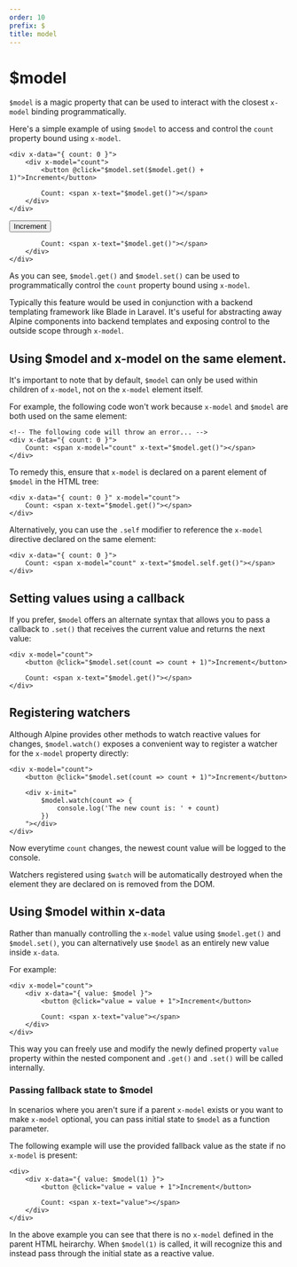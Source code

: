 ```yaml
---
order: 10
prefix: $
title: model
---
```


# $model

`$model` is a magic property that can be used to interact with the closest `x-model` binding programmatically.

Here's a simple example of using `$model` to access and control the `count` property bound using `x-model`.

```alpine
<div x-data="{ count: 0 }">
    <div x-model="count">
        <button @click="$model.set($model.get() + 1)">Increment</button>

        Count: <span x-text="$model.get()"></span>
    </div>
</div>
```

<!-- START_VERBATIM -->
<div class="demo">
    <div x-data="{ count: 0 }">
        <div x-model="count">
            <button @click="$model.set($model.get() + 1)">Increment</button>

            Count: <span x-text="$model.get()"></span>
        </div>
    </div>
</div>
<!-- END_VERBATIM -->

As you can see, `$model.get()` and `$model.set()` can be used to programmatically control the `count` property bound using `x-model`.

Typically this feature would be used in conjunction with a backend templating framework like Blade in Laravel. It's useful for abstracting away Alpine components into backend templates and exposing control to the outside scope through `x-model`.

## Using $model and x-model on the same element.

It's important to note that by default, `$model` can only be used within children of `x-model`, not on the `x-model` element itself.

For example, the following code won't work because `x-model` and `$model` are both used on the same element:

```alpine
<!-- The following code will throw an error... -->
<div x-data="{ count: 0 }">
    Count: <span x-model="count" x-text="$model.get()"></span>
</div>
```

To remedy this, ensure that `x-model` is declared on a parent element of `$model` in the HTML tree:

```alpine
<div x-data="{ count: 0 }" x-model="count">
    Count: <span x-text="$model.get()"></span>
</div>
```

Alternatively, you can use the `.self` modifier to reference the `x-model` directive declared on the same element:

```alpine
<div x-data="{ count: 0 }">
    Count: <span x-model="count" x-text="$model.self.get()"></span>
</div>
```

## Setting values using a callback

If you prefer, `$model` offers an alternate syntax that allows you to pass a callback to `.set()` that receives the current value and returns the next value:

```alpine
<div x-model="count">
    <button @click="$model.set(count => count + 1)">Increment</button>

    Count: <span x-text="$model.get()"></span>
</div>
```

## Registering watchers

Although Alpine provides other methods to watch reactive values for changes, `$model.watch()` exposes a convenient way to register a watcher for the `x-model` property directly:

```alpine
<div x-model="count">
    <button @click="$model.set(count => count + 1)">Increment</button>

    <div x-init="
        $model.watch(count => {
            console.log('The new count is: ' + count)
        })
    "></div>
</div>
```

Now everytime `count` changes, the newest count value will be logged to the console.

Watchers registered using `$watch` will be automatically destroyed when the element they are declared on is removed from the DOM.

## Using $model within x-data

Rather than manually controlling the `x-model` value using `$model.get()` and `$model.set()`, you can alternatively use `$model` as an entirely new value inside `x-data`.

For example:

```alpine
<div x-model="count">
    <div x-data="{ value: $model }">
        <button @click="value = value + 1">Increment</button>

        Count: <span x-text="value"></span>
    </div>
</div>
```

This way you can freely use and modify the newly defined property `value` property within the nested component and `.get()` and `.set()` will be called internally.

### Passing fallback state to $model

In scenarios where you aren't sure if a parent `x-model` exists or you want to make `x-model` optional, you can pass initial state to `$model` as a function parameter.

The following example will use the provided fallback value as the state if no `x-model` is present:

```alpine
<div>
    <div x-data="{ value: $model(1) }">
        <button @click="value = value + 1">Increment</button>

        Count: <span x-text="value"></span>
    </div>
</div>
```

In the above example you can see that there is no `x-model` defined in the parent HTML heirarchy. When `$model(1)` is called, it will recognize this and instead pass through the initial state as a reactive value.
